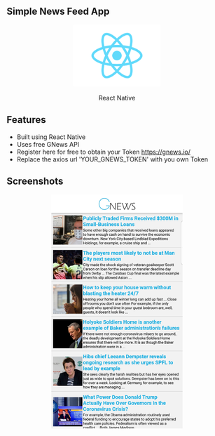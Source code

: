 ## Simple News Feed App

<p align="center"><img src="./src/components/assets/images/readme-images/react-logo.png" width="200"></p>
<p align="center">React Native</p>

## Features
- Built using React Native
- Uses free GNews API 
- Register here for free to obtain your Token https://gnews.io/
- Replace the axios url 'YOUR_GNEWS_TOKEN' with you own Token

## Screenshots

<p align="center"><img src="./src/components/assets/images/readme-images/newsApp.jpg" width="300"></p>